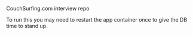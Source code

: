 CouchSurfing.com interview repo

To run this you may need to restart the app container once to give the DB time to stand up.
